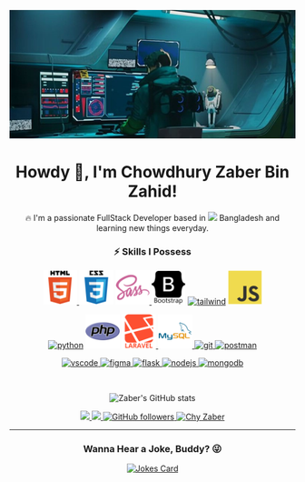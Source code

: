 <p align="center">
<img src="/img/ZaberCover.jpg" alt="Zaber_cover">
</p>
<h1 align="center">Howdy 👋, I'm Chowdhury Zaber Bin Zahid! </h1>
<p align="center">
🔥 I'm a passionate FullStack Developer based in <span><img src="https://images.emojiterra.com/google/noto-emoji/v2.034/128px/1f1e7-1f1e9.png" width="16"></span> Bangladesh and learning new things everyday.
</p>


<h3 align="center">⚡ Skills I Possess</h3>

<p align="center">
<a href="https://www.w3.org/html/" target="_blank" rel="noreferrer"> <img src="https://raw.githubusercontent.com/devicons/devicon/master/icons/html5/html5-original-wordmark.svg" alt="html5" width="60" height="60"/> </a>
<a href="https://www.w3schools.com/css/" target="_blank" rel="noreferrer"> <img src="https://raw.githubusercontent.com/devicons/devicon/master/icons/css3/css3-original-wordmark.svg" alt="css3" width="60" height="60"/></a>
<a href="https://sass-lang.com" target="_blank" rel="noreferrer"> <img src="https://raw.githubusercontent.com/devicons/devicon/master/icons/sass/sass-original.svg" alt="sass" width="60" height="60"/> </a>
<a href="https://getbootstrap.com" target="_blank" rel="noreferrer"> <img src="https://raw.githubusercontent.com/devicons/devicon/master/icons/bootstrap/bootstrap-plain-wordmark.svg" alt="bootstrap" width="60" height="60"/></a>
<a href="https://tailwindcss.com/" target="_blank" rel="noreferrer"> <img src="https://www.vectorlogo.zone/logos/tailwindcss/tailwindcss-icon.svg" alt="tailwind" width="60" height="60"/></a>
<a href="https://developer.mozilla.org/en-US/docs/Web/JavaScript" target="_blank" rel="noreferrer"> <img src="https://raw.githubusercontent.com/devicons/devicon/master/icons/javascript/javascript-original.svg" alt="javascript" width="60" height="60"/></a>
</p>

<p align="center">
<a href="https://www.python.org/" target="_blank" rel="noreferrer"> <img src="https://s3.dualstack.us-east-2.amazonaws.com/pythondotorg-assets/media/files/python-logo-only.svg" alt="python" width="60" height="60"/></a>
<a href="https://www.php.net" target="_blank" rel="noreferrer"> <img src="https://raw.githubusercontent.com/devicons/devicon/master/icons/php/php-original.svg" alt="php" width="60" height="60"/></a>
<a href="https://laravel.com/" target="_blank" rel="noreferrer"> <img src="https://raw.githubusercontent.com/devicons/devicon/master/icons/laravel/laravel-plain-wordmark.svg" alt="laravel" width="60" height="60"/> </a>
<a href="https://www.mysql.com/" target="_blank" rel="noreferrer"> <img src="https://raw.githubusercontent.com/devicons/devicon/master/icons/mysql/mysql-original-wordmark.svg" alt="mysql" width="60" height="60"/> </a>
<a href="https://git-scm.com/" target="_blank" rel="noreferrer"> <img src="https://www.vectorlogo.zone/logos/git-scm/git-scm-icon.svg" alt="git" width="60" height="60"/> </a>
<a href="https://postman.com" target="_blank" rel="noreferrer"> <img src="https://www.vectorlogo.zone/logos/getpostman/getpostman-icon.svg" alt="postman" width="60" height="60"/> </a>
</p>

<p align="center">
<a href="https://code.visualstudio.com/" target="_blank" rel="noreferrer"> <img src="https://cdn.jsdelivr.net/gh/devicons/devicon/icons/vscode/vscode-original-wordmark.svg" alt="vscode" width="60" height="60"/> </a>
<a href="https://www.figma.com/" target="_blank" rel="noreferrer"> <img src="https://www.vectorlogo.zone/logos/figma/figma-icon.svg" alt="figma" width="60" height="60"/> </a>
<a href="https://flask.palletsprojects.com/en/2.3.x/" target="_blank" rel="noreferrer"> <img src="https://www.vectorlogo.zone/logos/pocoo_flask/pocoo_flask-icon.svg" alt="flask" width="60" height="60" /> </a>
<a href="https://nodejs.org/en" target="_blank" rel="noreferrer"> <img src="https://www.vectorlogo.zone/logos/nodejs/nodejs-icon.svg" alt="nodejs" width="60" height="60" /> </a>
<a href="https://www.mongodb.com/" target="_blank" rel="noreferrer"> <img src="https://www.vectorlogo.zone/logos/mongodb/mongodb-icon.svg" alt="mongodb" width="60" height="60" /> </a>

</p>
<br>

<p align="center"><img src="https://github-readme-stats.vercel.app/api?username=Chy-Zaber-Bin-Zahid&show_icons=true&theme=dark" alt="Zaber&#39;s GitHub stats" width="600" height="auto"></p>
</p>

<p align="center">
  <a href="https://www.facebook.com/chowdhuryzaber.binzahid" target="_blank">
    <img src="https://img.shields.io/badge/-Facebook-1877F2?style=flat&labelColor=1877F2&logo=facebook&logoColor=white&link=https://facebook.com/alnahian2003" height="28">
  </a>
  <a href="mailto:czaber@gmail.com?subject=Hello Dear Chy Zaber Bin Zahid! I send this message from your Github Profile. I need to talk to you!" target="_blank">
    <img src="https://img.shields.io/badge/-Mail Me-c14438?style=flat&logo=Gmail&logoColor=white&link=mailto:a.alnahian2003@gmail.com" height="28">
  </a>
  <a href="https://github.com/Chy-Zaber-Bin-Zahid" target="_blank">
    <img alt="GitHub followers" src="https://img.shields.io/github/followers/Chy-Zaber-Bin-Zahid?label=Github&style=flat" height="28">
  </a>
  <a href="https://github.com/Chy-Zaber-Bin-Zahid" target="_blank">
    <img src="https://komarev.com/ghpvc/?username=Chy-Zaber-Bin-Zahid&label=Views&color=brightgreen&style=flat" alt="Chy Zaber" height="28" />
  </a>
  <!-- <a href="https://alnahian2003.github.io" target="_blank">
    <img alt="Visit Portfolio" src="https://img.shields.io/badge/Visit-Portfolio-brightgreen&style=flat" height="28">
  </a> -->
</p>



<div align="center">
<hr>
<h3>Wanna Hear a Joke, Buddy? 😜</h3>
<a href="https://github.com/ABSphreak/readme-jokes">
<img src="https://readme-jokes.vercel.app/api?theme=blueberry" alt="Jokes Card" />
</a>
</div>


